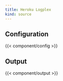 ```yaml
---
title: Heroku Logplex
kind: source
---
```


## Configuration

{{< component/config >}}

## Output

{{< component/output >}}
